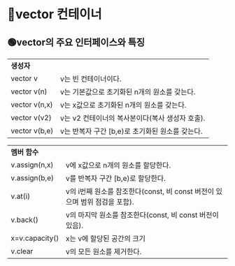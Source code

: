# 🔵vector 컨테이너

## 🟢vector의 주요 인터페이스와 특징

<table>
  <tr>
    <td colspan="2"><b>생성자</b></td>
  </tr>
  <tr>
    <td>vector v</td>
    <td>v는 빈 컨테이너이다.</td>
  </tr>
  <tr>
    <td>vector v(n)</td>
    <td>v는 기본값으로 초기화된 n개의 원소를 갖는다.</td>
  </tr>
  <tr>
    <td>vector v(n,x)</td>
    <td>v는 x값으로 초기화된 n개의 원소를 갖는다.</td>
  </tr>
  <tr>
    <td>vector v(v2)</td>
    <td>v는 v2 컨테이너의 복사본이다(복사 생성자 호출).</td>
  </tr>
  <tr>
    <td>vector v(b,e)</td>
    <td>v는 반복자 구간 [b,e)로 초기화된 원소를 갖는다.</td>
  </tr>
</table>
<table>
  <tr>
    <td colspan="2"><b>멤버 함수</b></td>
  </tr>
  <tr>
    <td>v.assign(n,x)</td>
    <td>v에 x값으로 n개의 원소를 할당한다.</td>
  </tr>
  <tr>
    <td>v.assign(b,e)</td>
    <td>v를 반복자 구간 [b,e)로 할당한다.</td>
  </tr>
  <tr>
    <td>v.at(i)</td>
    <td>v의 i번째 원소를 참조한다(const, 비 const 버전이 있으며 범위 점검을 포함).</td>
  </tr>
  <tr>
    <td>v.back()</td>
    <td>v의 마지막 원소를 참조한다(const, 비 const 버전이 있음).</td>
  </tr>
  <tr>
    <td>x=v.capacity()</td>
    <td>x는 v에 할당된 공간의 크기</td>
  </tr>
  <tr>
    <td>v.clear</td>
    <td>v의 모든 원소를 제거한다.</td>
  </tr>
</table>
